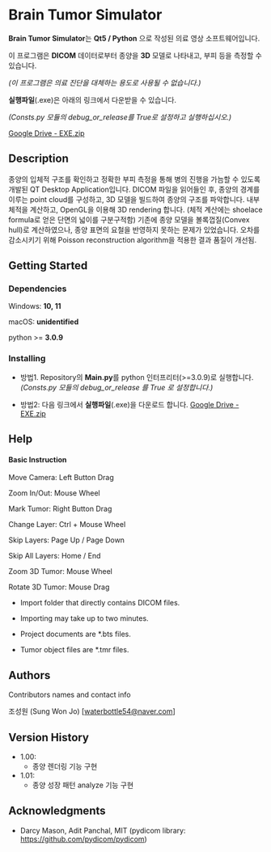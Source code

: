 # Brain Tumor Simulator

**Brain Tumor Simulator**는 **Qt5 / Python** 으로 작성된 의료 영상 소프트웨어입니다.

이 프로그램은 **DICOM** 데이터로부터 종양을 **3D** 모델로 나타내고, 부피 등을 측정할 수 있습니다.

*(이 프로그램은 의료 진단을 대체하는 용도로 사용될 수 없습니다.)*

**실행파일**(.exe)은 아래의 링크에서 다운받을 수 있습니다. 

*(Consts.py 모듈의 debug_or_release를 True로 설정하고 실행하십시오.)*

[Google Drive - EXE.zip](https://drive.google.com/file/d/1jTMRluP4cpLhTS-4g9lGYfiC0SxKQW2w/view?usp=sharing)


## Description



종양의 입체적 구조를 확인하고 정확한 부피 측정을 통해 병의 진행을 가늠할 수 있도록 개발된 QT Desktop Application입니다.
DICOM 파일을 읽어들인 후, 종양의 경계를 이루는 point cloud를 구성하고, 3D 모델을 빌드하여 종양의 구조를 파악합니다. 
내부 체적을 계산하고, OpenGL을 이용해 3D rendering 합니다. (체적 계산에는 shoelace formula로 얻은 단면의 넓이를 구분구적함) 
기존에 종양 모델을 볼록껍질(Convex hull)로 계산하였으나, 종양 표면의 요철을 반영하지 못하는 문제가 있었습니다. 
오차를 감소시키기 위해 Poisson reconstruction algorithm을 적용한 결과 품질이 개선됨. 


## Getting Started

### Dependencies

Windows: **10, 11**

macOS: **unidentified**

python >= **3.0.9**

### Installing

* 방법1. Repository의 **Main.py**를 python 인터프리터(>=3.0.9)로 실행합니다. *(Consts.py 모듈의 debug_or_release 를 True 로 설정합니다.)*
  
* 방법2: 다음 링크에서 **실행파일**(.exe)을 다운로드 합니다. [Google Drive - EXE.zip](https://drive.google.com/file/d/1jTMRluP4cpLhTS-4g9lGYfiC0SxKQW2w/view?usp=sharing)


## Help

#### Basic Instruction

Move Camera: Left Button Drag

Zoom In/Out: Mouse Wheel

Mark Tumor: Right Button Drag

Change Layer: Ctrl + Mouse Wheel

Skip Layers: Page Up / Page Down

Skip All Layers: Home / End

Zoom 3D Tumor: Mouse Wheel

Rotate 3D Tumor: Mouse Drag

* Import folder that directly contains DICOM files.

* Importing may take up to two minutes.

* Project documents are *.bts files.

* Tumor object files are *.tmr files.


## Authors

Contributors names and contact info

조성원 (Sung Won Jo)
[waterbottle54@naver.com]


## Version History

* 1.00:
    * 종양 렌더링 기능 구현
* 1.01:
    * 종양 성장 패턴 analyze 기능 구현


## Acknowledgments

* Darcy Mason, Adit Panchal, MIT (pydicom library: https://github.com/pydicom/pydicom)




